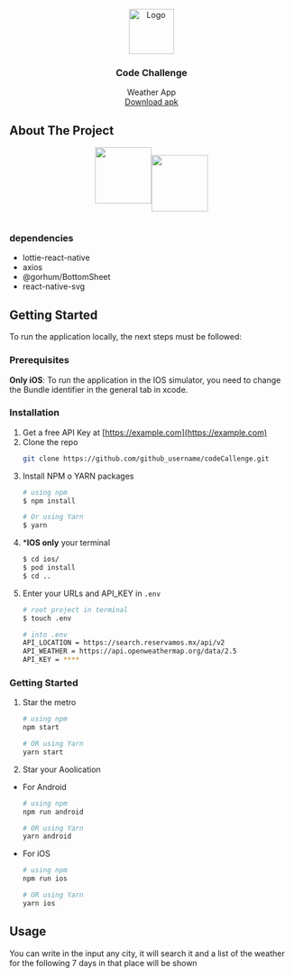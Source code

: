 

<!-- PROJECT LOGO -->
<br />
<div align="center">
  <a href="https://github.com/github_username/repo_name">
    <img src="https://cdn-icons-png.flaticon.com/512/1779/1779940.png" alt="Logo" width="80" height="80">
  </a>

<h3 align="center">Code Challenge</h3>

  <p align="center">
    Weather App 
    <br>
    <a href="https://drive.google.com/file/d/1TqUkDrpct7N_qnjIKbbjQ20jUD8xtBGc/view?usp=drive_link">Download apk</a>
  </p>
</div>




<!-- ABOUT THE PROJECT -->
## About The Project
<div style="display:flex; justify-content:center">
<img src="https://res.cloudinary.com/dhgfid3ej/image/upload/v1708973321/CodeChallenge/e431qru45gmk5zhrmjhg.gif"
width="100px" heigth="600px">

<img src="https://res.cloudinary.com/dhgfid3ej/image/upload/v1708973323/CodeChallenge/dlozuvedw4h7cmymkdal.gif"
width="100px" heigth="600px">
</div>



### dependencies
* lottie-react-native 
* axios
* @gorhum/BottomSheet
* react-native-svg




<!-- GETTING STARTED -->
## Getting Started

To run the application locally, the next steps must be followed:

### Prerequisites

**Only iOS**:
To run the application in the IOS simulator, you need to change the Bundle identifier in  the general tab in xcode.




### Installation

1. Get a free API Key at [https://example.com](https://example.com)
2. Clone the repo
   ```sh
   git clone https://github.com/github_username/codeCallenge.git
   ```
3. Install NPM o YARN packages 
    ```bash
    # using npm
   $ npm install
   
   # Or using Yarn
   $ yarn
   ```
4. ***IOS only** your terminal
    ```sh
    $ cd ios/
    $ pod install
    $ cd ..
    ```
5. Enter your URLs and API_KEY in `.env`
    ```sh
    # root project in terminal
    $ touch .env
    
    # into .env 
    API_LOCATION = https://search.reservamos.mx/api/v2
    API_WEATHER = https://api.openweathermap.org/data/2.5
    API_KEY = ****
    ```

### Getting Started
1. Star the metro
    ```bash
    # using npm
    npm start
    
    # OR using Yarn
    yarn start
    ```
2. Star your Aoolication
- For Android

    ```bash
    # using npm
    npm run android
    
    # OR using Yarn
    yarn android
    ```

- For iOS

    ```bash
    # using npm
    npm run ios
    
    # OR using Yarn
    yarn ios
    ```
<!-- USAGE EXAMPLES -->
## Usage
You can write in the input any city, it will search it and a list of the weather for the following 7 days in that place will be shown 